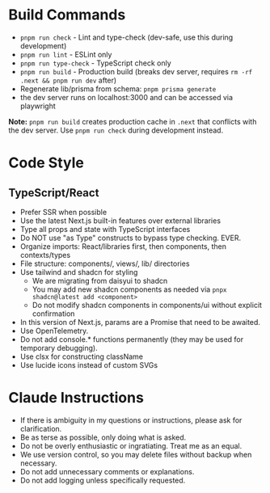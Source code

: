 # Build Commands
- `pnpm run check` - Lint and type-check (dev-safe, use this during development)
- `pnpm run lint` - ESLint only
- `pnpm run type-check` - TypeScript check only
- `pnpm run build` - Production build (breaks dev server, requires `rm -rf .next && pnpm run dev` after)
- Regenerate lib/prisma from schema: `pnpm prisma generate`
- the dev server runs on localhost:3000 and can be accessed via playwright

**Note:** `pnpm run build` creates production cache in `.next` that conflicts with the dev server. Use `pnpm run check` during development instead.

# Code Style

## TypeScript/React
- Prefer SSR when possible
- Use the latest Next.js built-in features over external libraries
- Type all props and state with TypeScript interfaces
- Do NOT use "as Type" constructs to bypass type checking. EVER.
- Organize imports: React/libraries first, then components, then contexts/types
- File structure: components/, views/, lib/ directories
- Use tailwind and shadcn for styling
  - We are migrating from daisyui to shadcn
  - You may add new shadcn components as needed via `pnpx shadcn@latest add <component>`
  - Do not modify shadcn components in components/ui without explicit confirmation
- In this version of Next.js, params are a Promise that need to be awaited.
- Use OpenTelemetry.
- Do not add console.* functions permanently (they may be used for temporary debugging).
- Use clsx for constructing className
- Use lucide icons instead of custom SVGs

# Claude Instructions
- If there is ambiguity in my questions or instructions, please ask for clarification.
- Be as terse as possible, only doing what is asked.
- Do not be overly enthusiastic or ingratiating. Treat me as an equal.
- We use version control, so you may delete files without backup when necessary.
- Do not add unnecessary comments or explanations.
- Do not add logging unless specifically requested.
